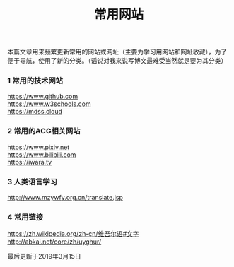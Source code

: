 ﻿---
title: 常用网站
category: [常用网站]
layout: post
---

本篇文章用来频繁更新常用的网站或网址（主要为学习用网站和网址收藏），为了便于导航，使用了新的分类。（话说对我来说写博文最难受当然就是要为其分类）

### 1 常用的技术网站
<https://www.github.com>  
<https://www.w3schools.com>  
<https://mdss.cloud>

### 2 常用的ACG相关网站
<https://www.pixiv.net>  
<https://www.bilibili.com>  
<https://iwara.tv>
### 3 人类语言学习
<http://www.mzywfy.org.cn/translate.jsp>
### 4 常用链接
<https://zh.wikipedia.org/zh-cn/维吾尔语#文字>
<http://abkai.net/core/zh/uyghur/>

最后更新于2019年3月15日
